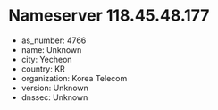 # Nameserver 118.45.48.177

* as_number: 4766
* name: Unknown
* city: Yecheon
* country: KR
* organization: Korea Telecom
* version: Unknown
* dnssec: Unknown
